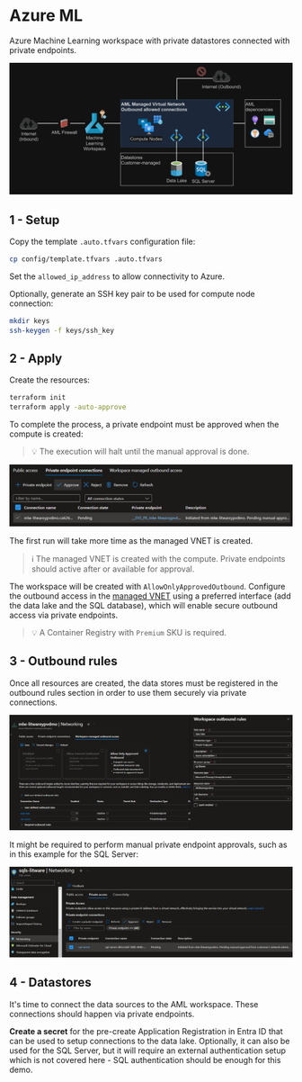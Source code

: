 # Azure ML

Azure Machine Learning workspace with private datastores connected with private endpoints.

<img src=".assets/aml-architecture.png" />

## 1 - Setup

Copy the template `.auto.tfvars` configuration file:

```sh
cp config/template.tfvars .auto.tfvars
```

Set the `allowed_ip_address` to allow connectivity to Azure.

Optionally, generate an SSH key pair to be used for compute node connection:

```sh
mkdir keys
ssh-keygen -f keys/ssh_key
```

## 2 - Apply

Create the resources:

```sh
terraform init
terraform apply -auto-approve
```

To complete the process, a private endpoint must be approved when the compute is created:

> 💡 The execution will halt until the manual approval is done.

<img src=".assets/aml-compute-approval.png" width=700 />

The first run will take more time as the managed VNET is created.

> ℹ️ The managed VNET is created with the compute. Private endpoints should active after or available for approval.

The workspace will be created with `AllowOnlyApprovedOutbound`. Configure the outbound access in the [managed VNET][1] using a preferred interface (add the data lake and the SQL database), which will enable secure outbound access via private endpoints.

> 💡 A Container Registry with `Premium` SKU is required.

## 3 - Outbound rules

Once all resources are created, the data stores must be registered in the outbound rules section in order to use them securely via private connections.

<img src=".assets/aml-outbound-rules.png" />

It might be required to perform manual private endpoint approvals, such as in this example for the SQL Server:

<img src=".assets/aml-outbound-pe.png" />

## 4 - Datastores

It's time to connect the data sources to the AML workspace. These connections should happen via private endpoints.

**Create a secret** for the pre-create Application Registration in Entra ID that can be used to setup connections to the data lake. Optionally, it can also be used for the SQL Server, but it will require an external authentication setup which is not covered here - SQL authentication should be enough for this demo.


[1]: https://learn.microsoft.com/en-us/azure/machine-learning/how-to-managed-network?view=azureml-api-2&tabs=azure-cli
